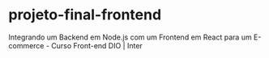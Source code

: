 # projeto-final-frontend
Integrando um Backend em Node.js com um Frontend em React para um E-commerce - Curso Front-end DIO | Inter
